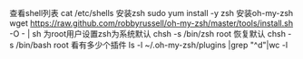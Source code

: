 查看shell列表
cat /etc/shells
安装zsh
sudo yum install -y zsh
安装oh-my-zsh
wget https://raw.github.com/robbyrussell/oh-my-zsh/master/tools/install.sh -O - | sh
为root用户设置zsh为系统默认
chsh -s /bin/zsh root
恢复默认
chsh -s /bin/bash root
看有多少个插件
ls -l ~/.oh-my-zsh/plugins |grep "^d"|wc -l